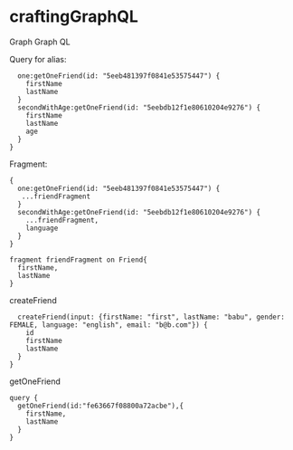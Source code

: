 # craftingGraphQL
Graph Graph QL 

Query for alias:
```{
  one:getOneFriend(id: "5eeb481397f0841e53575447") {
    firstName
    lastName
  }
  secondWithAge:getOneFriend(id: "5eebdb12f1e80610204e9276") {
    firstName
    lastName
    age
  }
}
```
Fragment: 
```
{
  one:getOneFriend(id: "5eeb481397f0841e53575447") {
   ...friendFragment
  }
  secondWithAge:getOneFriend(id: "5eebdb12f1e80610204e9276") {
    ...friendFragment,
    language
  }
}

fragment friendFragment on Friend{
  firstName,
  lastName
}
```
createFriend
```mutation {
  createFriend(input: {firstName: "first", lastName: "babu", gender: FEMALE, language: "english", email: "b@b.com"}) {
    id
    firstName
    lastName
  }
}
```
getOneFriend
```
query {
  getOneFriend(id:"fe63667f08800a72acbe"),{
    firstName,
    lastName
  }
}
```


